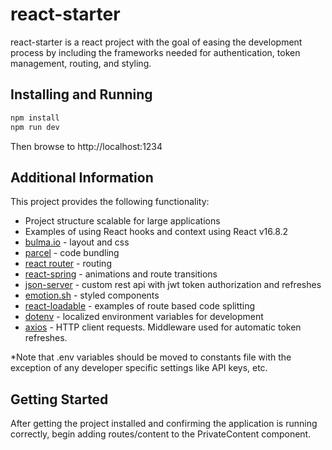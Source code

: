# react-starter

react-starter is a react project with the goal of easing the development process by including the frameworks needed for authentication, token management, routing, and styling.

## Installing and Running

```bash
npm install
npm run dev
```
Then browse to http://localhost:1234

## Additional Information

This project provides the following functionality:

* Project structure scalable for large applications
* Examples of using React hooks and context using React v16.8.2
* [bulma.io](https://bulma.io) - layout and css
* [parcel](https://parceljs.org/) - code bundling
* [react router](https://reacttraining.com/react-router/) - routing
* [react-spring](https://www.react-spring.io/) - animations and route transitions
* [json-server](https://github.com/typicode/json-server) - custom rest api with jwt token authorization and refreshes
* [emotion.sh](https://emotion.sh/docs/introduction) - styled components
* [react-loadable](https://github.com/jamiebuilds/react-loadable) - examples of route based code splitting
* [dotenv](https://github.com/motdotla/dotenv) - localized environment variables for development
* [axios](https://github.com/axios/axios) - HTTP client requests.  Middleware used for automatic token refreshes.

*Note that .env variables should be moved to constants file with the exception of any developer specific settings like API keys, etc.

## Getting Started

After getting the project installed and confirming the application is running correctly, begin adding routes/content to the PrivateContent component.
